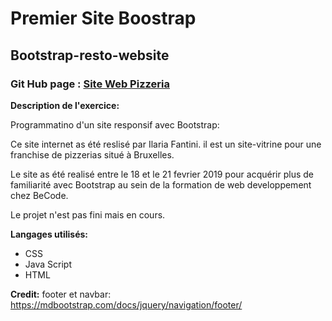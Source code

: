 # Premier Site Boostrap

## Bootstrap-resto-website

### Git Hub page : [Site Web Pizzeria](https://ilariafa.github.io/Bootstrap-resto-website/index.html)

**Description de l'exercice:**

Programmatino d'un site responsif avec Bootstrap:

Ce site internet as été reslisé par Ilaria Fantini.
il est un site-vitrine pour une franchise de pizzerias situé à Bruxelles.

Le site as été realisé entre le 18 et le 21 fevrier 2019 pour acquérir plus de familiarité avec Bootstrap au sein de la formation de web developpement chez BeCode.

Le projet n'est pas fini mais en cours. 

**Langages utilisés:**

- CSS
- Java Script
- HTML




**Credit:**
footer et navbar:
https://mdbootstrap.com/docs/jquery/navigation/footer/
